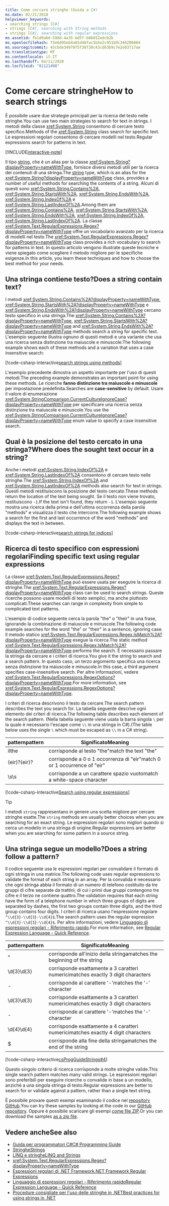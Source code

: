 ```yaml
---
title: Come cercare stringhe (Guida a C#)
ms.date: 02/21/2018
helpviewer_keywords:
- searching strings [C#]
- strings [C#], searching with String methods
- strings [C#], searching with regular expressions
ms.assetid: fb1d9a6d-598d-4a35-bd5f-b86012edcb2b
ms.openlocfilehash: f3e6d95eb4a01d48fac5b5e2c951b9c346206004
ms.sourcegitcommit: 43cbde34970f5f38f30c43cd63b9c7e2e83717ae
ms.translationtype: MT
ms.contentlocale: it-IT
ms.lasthandoff: 04/11/2020
ms.locfileid: "81121498"
---
```

# <a name="how-to-search-strings"></a><span data-ttu-id="4356b-102">Come cercare stringhe</span><span class="sxs-lookup"><span data-stu-id="4356b-102">How to search strings</span></span>

<span data-ttu-id="4356b-103">È possibile usare due strategie principali per la ricerca del testo nelle stringhe.</span><span class="sxs-lookup"><span data-stu-id="4356b-103">You can use two main strategies to search for text in strings.</span></span> <span data-ttu-id="4356b-104">I metodi della classe <xref:System.String> consentono di cercare testo specifico.</span><span class="sxs-lookup"><span data-stu-id="4356b-104">Methods of the <xref:System.String> class search for specific text.</span></span> <span data-ttu-id="4356b-105">Le espressioni regolari consentono di cercare modelli nel testo.</span><span class="sxs-lookup"><span data-stu-id="4356b-105">Regular expressions search for patterns in text.</span></span>

[!INCLUDE[interactive-note](~/includes/csharp-interactive-note.md)]

<span data-ttu-id="4356b-106">Il tipo [string](../language-reference/builtin-types/reference-types.md#the-string-type), che è un alias per la classe <xref:System.String?displayProperty=nameWithType>, fornisce diversi metodi utili per la ricerca dei contenuti di una stringa.</span><span class="sxs-lookup"><span data-stu-id="4356b-106">The [string](../language-reference/builtin-types/reference-types.md#the-string-type) type, which is an alias for the <xref:System.String?displayProperty=nameWithType> class, provides a number of useful methods for searching the contents of a string.</span></span> <span data-ttu-id="4356b-107">Alcuni di questi sono <xref:System.String.Contains%2A>, <xref:System.String.StartsWith%2A>, <xref:System.String.EndsWith%2A>, <xref:System.String.IndexOf%2A> e <xref:System.String.LastIndexOf%2A>.</span><span class="sxs-lookup"><span data-stu-id="4356b-107">Among them are <xref:System.String.Contains%2A>, <xref:System.String.StartsWith%2A>, <xref:System.String.EndsWith%2A>, <xref:System.String.IndexOf%2A>, <xref:System.String.LastIndexOf%2A>.</span></span> <span data-ttu-id="4356b-108">La classe <xref:System.Text.RegularExpressions.Regex?displayProperty=nameWithType> offre un vocabolario avanzato per la ricerca di modelli nel testo.</span><span class="sxs-lookup"><span data-stu-id="4356b-108">The <xref:System.Text.RegularExpressions.Regex?displayProperty=nameWithType> class provides a rich vocabulary to search for patterns in text.</span></span> <span data-ttu-id="4356b-109">In questo articolo vengono illustrate queste tecniche e viene spiegato come scegliere il metodo migliore per le specifiche esigenze.</span><span class="sxs-lookup"><span data-stu-id="4356b-109">In this article, you learn these techniques and how to choose the best method for your needs.</span></span>

## <a name="does-a-string-contain-text"></a><span data-ttu-id="4356b-110">Una stringa contiene testo?</span><span class="sxs-lookup"><span data-stu-id="4356b-110">Does a string contain text?</span></span>

<span data-ttu-id="4356b-111">I metodi <xref:System.String.Contains%2A?displayProperty=nameWithType>, <xref:System.String.StartsWith%2A?displayProperty=nameWithType> e <xref:System.String.EndsWith%2A?displayProperty=nameWithType> cercano testo specifico in una stringa.</span><span class="sxs-lookup"><span data-stu-id="4356b-111">The <xref:System.String.Contains%2A?displayProperty=nameWithType>, <xref:System.String.StartsWith%2A?displayProperty=nameWithType> and <xref:System.String.EndsWith%2A?displayProperty=nameWithType> methods search a string for specific text.</span></span> <span data-ttu-id="4356b-112">L'esempio seguente illustra ognuno di questi metodi e una variante che usa una ricerca senza distinzione tra maiuscole e minuscole:</span><span class="sxs-lookup"><span data-stu-id="4356b-112">The following example shows each of these methods and a variation that uses a case insensitive search:</span></span>

[!code-csharp-interactive[search strings using methods](../../../samples/snippets/csharp/how-to/strings/SearchStrings.cs#1)]

<span data-ttu-id="4356b-113">L'esempio precedente dimostra un aspetto importante per l'uso di questi metodi.</span><span class="sxs-lookup"><span data-stu-id="4356b-113">The preceding example demonstrates an important point for using these methods.</span></span> <span data-ttu-id="4356b-114">Le ricerche **fanno distinzione tra maiuscole e minuscole** per impostazione predefinita.</span><span class="sxs-lookup"><span data-stu-id="4356b-114">Searches are **case-sensitive** by default.</span></span> <span data-ttu-id="4356b-115">Usare il valore di enumerazione <xref:System.StringComparison.CurrentCultureIgnoreCase?displayProperty=nameWithType> per specificare una ricerca senza distinzione tra maiuscole e minuscole.</span><span class="sxs-lookup"><span data-stu-id="4356b-115">You use the <xref:System.StringComparison.CurrentCultureIgnoreCase?displayProperty=nameWithType> enum value to specify a case insensitive search.</span></span>

## <a name="where-does-the-sought-text-occur-in-a-string"></a><span data-ttu-id="4356b-116">Qual è la posizione del testo cercato in una stringa?</span><span class="sxs-lookup"><span data-stu-id="4356b-116">Where does the sought text occur in a string?</span></span>

<span data-ttu-id="4356b-117">Anche i metodi <xref:System.String.IndexOf%2A> e <xref:System.String.LastIndexOf%2A> consentono di cercare testo nelle stringhe.</span><span class="sxs-lookup"><span data-stu-id="4356b-117">The <xref:System.String.IndexOf%2A> and <xref:System.String.LastIndexOf%2A> methods also search for text in strings.</span></span> <span data-ttu-id="4356b-118">Questi metodi restituiscono la posizione del testo cercato.</span><span class="sxs-lookup"><span data-stu-id="4356b-118">These methods return the location of the text being sought.</span></span> <span data-ttu-id="4356b-119">Se il testo non viene trovato, restituiscono `-1`.</span><span class="sxs-lookup"><span data-stu-id="4356b-119">If the text isn't found, they return `-1`.</span></span> <span data-ttu-id="4356b-120">L'esempio seguente mostra una ricerca della prima e dell'ultima occorrenza della parola "methods" e visualizza il testo che intercorre.</span><span class="sxs-lookup"><span data-stu-id="4356b-120">The following example shows a search for the first and last occurrence of the word "methods" and displays the text in between.</span></span>
  
[!code-csharp-interactive[search strings for indices](../../../samples/snippets/csharp/how-to/strings/SearchStrings.cs#2)]

## <a name="finding-specific-text-using-regular-expressions"></a><span data-ttu-id="4356b-121">Ricerca di testo specifico con espressioni regolari</span><span class="sxs-lookup"><span data-stu-id="4356b-121">Finding specific text using regular expressions</span></span>

<span data-ttu-id="4356b-122">La classe <xref:System.Text.RegularExpressions.Regex?displayProperty=nameWithType> può essere usata per eseguire la ricerca di stringhe.</span><span class="sxs-lookup"><span data-stu-id="4356b-122">The <xref:System.Text.RegularExpressions.Regex?displayProperty=nameWithType> class can be used to search strings.</span></span> <span data-ttu-id="4356b-123">Queste ricerche possono usare modelli di testo semplici, ma anche piuttosto complicati.</span><span class="sxs-lookup"><span data-stu-id="4356b-123">These searches can range in complexity from simple to complicated text patterns.</span></span>

<span data-ttu-id="4356b-124">L'esempio di codice seguente cerca la parola "the" o "their" in una frase, ignorando la combinazione di maiuscole e minuscole.</span><span class="sxs-lookup"><span data-stu-id="4356b-124">The following code example searches for the word "the" or "their" in a sentence, ignoring case.</span></span> <span data-ttu-id="4356b-125">Il metodo statico <xref:System.Text.RegularExpressions.Regex.IsMatch%2A?displayProperty=nameWithType> esegue la ricerca.</span><span class="sxs-lookup"><span data-stu-id="4356b-125">The static method <xref:System.Text.RegularExpressions.Regex.IsMatch%2A?displayProperty=nameWithType> performs the search.</span></span> <span data-ttu-id="4356b-126">È necessario passare la stringa da cercare e i criteri di ricerca.</span><span class="sxs-lookup"><span data-stu-id="4356b-126">You give it the string to search and a search pattern.</span></span> <span data-ttu-id="4356b-127">In questo caso, un terzo argomento specifica una ricerca senza distinzione tra maiuscole e minuscole.</span><span class="sxs-lookup"><span data-stu-id="4356b-127">In this case, a third argument specifies case-insensitive search.</span></span> <span data-ttu-id="4356b-128">Per altre informazioni, vedere <xref:System.Text.RegularExpressions.RegexOptions?displayProperty=nameWithType>.</span><span class="sxs-lookup"><span data-stu-id="4356b-128">For more information, see <xref:System.Text.RegularExpressions.RegexOptions?displayProperty=nameWithType>.</span></span>  

<span data-ttu-id="4356b-129">I criteri di ricerca descrivono il testo da cercare.</span><span class="sxs-lookup"><span data-stu-id="4356b-129">The search pattern describes the text you search for.</span></span> <span data-ttu-id="4356b-130">La tabella seguente descrive ogni elemento dei criteri di ricerca.</span><span class="sxs-lookup"><span data-stu-id="4356b-130">The following table describes each element of the search pattern.</span></span> <span data-ttu-id="4356b-131">(Nella tabella seguente viene usata la barra singola `\` per la quale è necessario l'escape come `\\` in una stringa in C#).</span><span class="sxs-lookup"><span data-stu-id="4356b-131">(The table below uses the single `\` which must be escaped as `\\` in a C# string).</span></span>

| <span data-ttu-id="4356b-132">pattern</span><span class="sxs-lookup"><span data-stu-id="4356b-132">pattern</span></span>  | <span data-ttu-id="4356b-133">Significato</span><span class="sxs-lookup"><span data-stu-id="4356b-133">Meaning</span></span>     |
| -------- |-------------|
| <span data-ttu-id="4356b-134">il</span><span class="sxs-lookup"><span data-stu-id="4356b-134">the</span></span>      | <span data-ttu-id="4356b-135">corrisponde al testo "the"</span><span class="sxs-lookup"><span data-stu-id="4356b-135">match the text "the"</span></span> |
| <span data-ttu-id="4356b-136">(eir)?</span><span class="sxs-lookup"><span data-stu-id="4356b-136">(eir)?</span></span>   | <span data-ttu-id="4356b-137">corrisponde a 0 o 1 occorrenza di "eir"</span><span class="sxs-lookup"><span data-stu-id="4356b-137">match 0 or 1 occurrence of "eir"</span></span> |
| <span data-ttu-id="4356b-138">\s</span><span class="sxs-lookup"><span data-stu-id="4356b-138">\s</span></span>       | <span data-ttu-id="4356b-139">corrisponde a un carattere spazio vuoto</span><span class="sxs-lookup"><span data-stu-id="4356b-139">match a white-space character</span></span>    |
  
[!code-csharp-interactive[Search using regular expressions](../../../samples/snippets/csharp/how-to/strings/SearchStrings.cs#3)]
  
> [!TIP]
> <span data-ttu-id="4356b-140">I metodi `string` rappresentano in genere una scelta migliore per cercare stringhe esatte.</span><span class="sxs-lookup"><span data-stu-id="4356b-140">The `string` methods are usually better choices when you are searching for an exact string.</span></span> <span data-ttu-id="4356b-141">Le espressioni regolari sono migliori quando si cerca un modello in una stringa di origine.</span><span class="sxs-lookup"><span data-stu-id="4356b-141">Regular expressions are better when you are searching for some pattern in a source string.</span></span>

## <a name="does-a-string-follow-a-pattern"></a><span data-ttu-id="4356b-142">Una stringa segue un modello?</span><span class="sxs-lookup"><span data-stu-id="4356b-142">Does a string follow a pattern?</span></span>

<span data-ttu-id="4356b-143">Il codice seguente usa le espressioni regolari per convalidare il formato di ogni stringa in una matrice.</span><span class="sxs-lookup"><span data-stu-id="4356b-143">The following code uses regular expressions to validate the format of each string in an array.</span></span> <span data-ttu-id="4356b-144">Per la convalida è necessario che ogni stringa abbia il formato di un numero di telefono costituito da tre gruppi di cifre separate da trattini, di cui i primi due gruppi contengono tre cifre e il terzo ne contiene quattro.</span><span class="sxs-lookup"><span data-stu-id="4356b-144">The validation requires that each string have the form of a telephone number in which three groups of digits are separated by dashes, the first two groups contain three digits, and the third group contains four digits.</span></span> <span data-ttu-id="4356b-145">I criteri di ricerca usano l'espressione regolare `^\\d{3}-\\d{3}-\\d{4}$`.</span><span class="sxs-lookup"><span data-stu-id="4356b-145">The search pattern uses the regular expression `^\\d{3}-\\d{3}-\\d{4}$`.</span></span> <span data-ttu-id="4356b-146">Per altre informazioni, vedere [Linguaggio di espressioni regolari - Riferimento rapido](../../standard/base-types/regular-expression-language-quick-reference.md).</span><span class="sxs-lookup"><span data-stu-id="4356b-146">For more information, see [Regular Expression Language - Quick Reference](../../standard/base-types/regular-expression-language-quick-reference.md).</span></span>

| <span data-ttu-id="4356b-147">pattern</span><span class="sxs-lookup"><span data-stu-id="4356b-147">pattern</span></span>  | <span data-ttu-id="4356b-148">Significato</span><span class="sxs-lookup"><span data-stu-id="4356b-148">Meaning</span></span>                             |
| -------- |-------------------------------------|
| ^        | <span data-ttu-id="4356b-149">corrisponde all'inizio della stringa</span><span class="sxs-lookup"><span data-stu-id="4356b-149">matches the beginning of the string</span></span> |
| <span data-ttu-id="4356b-150">\d{3}</span><span class="sxs-lookup"><span data-stu-id="4356b-150">\d{3}</span></span>    | <span data-ttu-id="4356b-151">corrisponde esattamente a 3 caratteri numerici</span><span class="sxs-lookup"><span data-stu-id="4356b-151">matches exactly 3 digit characters</span></span>  |
| -        | <span data-ttu-id="4356b-152">corrisponde al carattere '-'</span><span class="sxs-lookup"><span data-stu-id="4356b-152">matches the '-' character</span></span>           |
| <span data-ttu-id="4356b-153">\d{3}</span><span class="sxs-lookup"><span data-stu-id="4356b-153">\d{3}</span></span>    | <span data-ttu-id="4356b-154">corrisponde esattamente a 3 caratteri numerici</span><span class="sxs-lookup"><span data-stu-id="4356b-154">matches exactly 3 digit characters</span></span>  |
| -        | <span data-ttu-id="4356b-155">corrisponde al carattere '-'</span><span class="sxs-lookup"><span data-stu-id="4356b-155">matches the '-' character</span></span>           |
| <span data-ttu-id="4356b-156">\d{4}</span><span class="sxs-lookup"><span data-stu-id="4356b-156">\d{4}</span></span>    | <span data-ttu-id="4356b-157">corrisponde esattamente a 4 caratteri numerici</span><span class="sxs-lookup"><span data-stu-id="4356b-157">matches exactly 4 digit characters</span></span>  |
| $        | <span data-ttu-id="4356b-158">corrisponde alla fine della stringa</span><span class="sxs-lookup"><span data-stu-id="4356b-158">matches the end of the string</span></span>       |

[!code-csharp-interactive[csProgGuideStrings#4](../../../samples/snippets/csharp/how-to/strings/SearchStrings.cs#4)]

<span data-ttu-id="4356b-159">Questo singolo criterio di ricerca corrisponde a molte stringhe valide.</span><span class="sxs-lookup"><span data-stu-id="4356b-159">This single search pattern matches many valid strings.</span></span> <span data-ttu-id="4356b-160">Le espressioni regolari sono preferibili per eseguire ricerche o convalide in base a un modello, anziché a una singola stringa di testo.</span><span class="sxs-lookup"><span data-stu-id="4356b-160">Regular expressions are better to search for or validate against a pattern, rather than a single text string.</span></span>

<span data-ttu-id="4356b-161">È possibile provare questi esempi esaminando il codice nel [repository GitHub](https://github.com/dotnet/docs/tree/master/samples/snippets/csharp/how-to/strings).</span><span class="sxs-lookup"><span data-stu-id="4356b-161">You can try these samples by looking at the code in our [GitHub repository](https://github.com/dotnet/docs/tree/master/samples/snippets/csharp/how-to/strings).</span></span> <span data-ttu-id="4356b-162">Oppure è possibile scaricare gli esempi [come file ZIP](../../../samples/snippets/csharp/how-to/strings.zip).</span><span class="sxs-lookup"><span data-stu-id="4356b-162">Or you can download the samples [as a zip file](../../../samples/snippets/csharp/how-to/strings.zip).</span></span>

## <a name="see-also"></a><span data-ttu-id="4356b-163">Vedere anche</span><span class="sxs-lookup"><span data-stu-id="4356b-163">See also</span></span>

- [<span data-ttu-id="4356b-164">Guida per programmatori C#</span><span class="sxs-lookup"><span data-stu-id="4356b-164">C# Programming Guide</span></span>](../programming-guide/index.md)
- [<span data-ttu-id="4356b-165">Stringhe</span><span class="sxs-lookup"><span data-stu-id="4356b-165">Strings</span></span>](../programming-guide/strings/index.md)
- [<span data-ttu-id="4356b-166">LINQ e stringhe</span><span class="sxs-lookup"><span data-stu-id="4356b-166">LINQ and Strings</span></span>](../programming-guide/concepts/linq/linq-and-strings.md)
- <xref:System.Text.RegularExpressions.Regex?displayProperty=nameWithType>
- [<span data-ttu-id="4356b-167">Espressioni regolari di .NET Framework</span><span class="sxs-lookup"><span data-stu-id="4356b-167">.NET Framework Regular Expressions</span></span>](../../standard/base-types/regular-expressions.md)
- [<span data-ttu-id="4356b-168">Linguaggio di espressioni regolari - Riferimento rapido</span><span class="sxs-lookup"><span data-stu-id="4356b-168">Regular Expression Language - Quick Reference</span></span>](../../standard/base-types/regular-expression-language-quick-reference.md)
- [<span data-ttu-id="4356b-169">Procedure consigliate per l'uso delle stringhe in .NET</span><span class="sxs-lookup"><span data-stu-id="4356b-169">Best practices for using strings in .NET</span></span>](../../standard/base-types/best-practices-strings.md)
